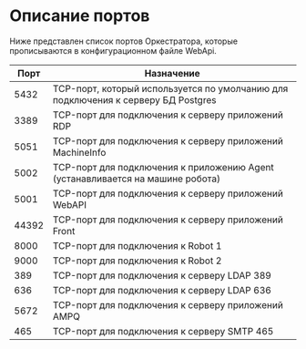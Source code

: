# Описание портов

Ниже представлен список портов Оркестратора, которые прописываются в конфигурационном файле WebApi.

| Порт  | Назначение                    | 
| ----- | ----------------------------- |
| 5432  | TCP-порт, который используется по умолчанию для подключения к серверу БД Postgres |
| 3389  | TCP-порт для подключения к серверу приложений RDP                                 |
| 5051  | TCP-порт для подключения к серверу приложений MachineInfo                         |
| 5002  | TCP-порт для подключения к приложению Agent (устанавливается на машине робота)    |
| 5001  | TCP-порт для подключения к серверу приложений WebAPI                              |
| 44392 | TCP-порт для подключения к серверу приложений Front                               |
| 8000  | TCP-порт для подключения к Robot 1                                                |
| 9000  | TCP-порт для подключения к Robot 2                                                |
| 389   | TCP-порт для подключения к серверу LDAP 389                                       |
| 636   | TCP-порт для подключения к серверу LDAP 636                                       |
| 5672  | TCP-порт для подключения к серверу приложений AMPQ                                |
| 465   | TCP-порт для подключения к серверу SMTP 465                                       |



